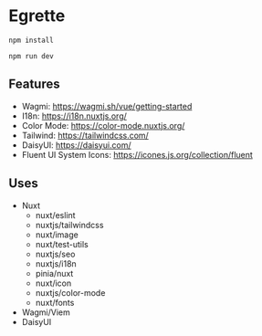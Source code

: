 # Egrette

`npm install`

`npm run dev`

## Features

- Wagmi: https://wagmi.sh/vue/getting-started
- I18n: https://i18n.nuxtjs.org/
- Color Mode: https://color-mode.nuxtjs.org/
- Tailwind: https://tailwindcss.com/
- DaisyUI: https://daisyui.com/
- Fluent UI System Icons: https://icones.js.org/collection/fluent

## Uses

- Nuxt
  - nuxt/eslint
  - nuxtjs/tailwindcss
  - nuxt/image
  - nuxt/test-utils
  - nuxtjs/seo
  - nuxtjs/i18n
  - pinia/nuxt
  - nuxt/icon
  - nuxtjs/color-mode
  - nuxt/fonts
- Wagmi/Viem
- DaisyUI
